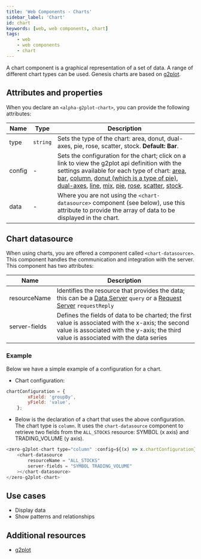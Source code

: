 ```yaml
---
title: 'Web Components - Charts'
sidebar_label: 'Chart'
id: chart
keywords: [web, web components, chart]
tags:
    - web
    - web components
    - chart
---
```


A chart component is a graphical representation of a set of data. A range of different chart types can be used. Genesis charts are based on [g2plot](https://g2plot.antv.antgroup.com/en/).

## Attributes and properties

When you declare an `<alpha-g2plot-chart>`, you can provide the following attributes:

| Name            | Type      | Description                                                                                                                                                                                                                                                                                                                                                                                                                                                                                                                                                                                                                                                                                                                                                                                                                                                    |
|-----------------|-----------|----------------------------------------------------------------------------------------------------------------------------------------------------------------------------------------------------------------------------------------------------------------------------------------------------------------------------------------------------------------------------------------------------------------------------------------------------------------------------------------------------------------------------------------------------------------------------------------------------------------------------------------------------------------------------------------------------------------------------------------------------------------------------------------------------------------------------------------------------------------|
| type            | `string`  | Sets the type of the chart: area, donut, dual-axes, pie, rose, scatter, stock. **Default: Bar**.                                                                                                                                                                                                                                                                                                                                                                                                                                                                                                                                                                                                                                                                                                                                                               |
| config          | - | Sets the configuration for the chart; click on a link to view the g2plot api definition with the settings available for each type of chart: [area](https://g2plot.antv.antgroup.com/en/api/plots/area), [bar](https://g2plot.antv.antgroup.com/en/api/plots/bar), [column](https://g2plot.antv.antgroup.com/en/api/plots/column), [donut (which is a type of pie)](https://g2plot.antv.antgroup.com/en/examples/pie/donut/#basic), [dual-axes](https://g2plot.antv.antgroup.com/en/api/plots/dual-axes), [line](https://g2plot.antv.antgroup.com/en/api/plots/line), [mix](https://g2plot.antv.antgroup.com/en/api/advanced-plots/mix), [pie](https://g2plot.antv.antgroup.com/en/api/plots/pie), [rose](https://g2plot.antv.antgroup.com/en/api/plots/rose), [scatter](https://g2plot.antv.antgroup.com/en/api/plots/scatter), [stock](https://g2plot.antv.antgroup.com/en/api/plots/stock). |
| data            | - | Where you are not using the `<chart-datasource>` component (see below), use this attribute to provide the array of data to be displayed in the chart.                                                                                                                                                                                                                                                                                                                                                                                                                                                                                                                                                                                                                                                                                                          |


## Chart datasource

When using charts, you are offered a component called `<chart-datasource>`. This component handles the communication and integration with the server. This component has two attributes:

| Name              | Description                               |
|-------------------|-------------------------------------------|
| resourceName      | Identifies the resource that provides the data; this can be a [Data Server](../../../../server/data-server/introduction/) `query` or a [Request Server](../../../../server/request-server/introduction/) `requestReply`|
| server-fields     | Defines the fields of data to be charted; the first value is associated with the x-axis; the second value is associated with the y-axis; the third value is associated with the data series |

### Example

Below we have a simple example of a configuration for a chart. 

- Chart configuration:
```javascript title="chart configuration"
chartConfiguration = {
        xField: 'groupBy',
        yField: 'value',
    };
```
- Below is the declaration of a chart that uses the above configuration. The chart type is `column`. It uses the `chart-datasource` component to retrieve two fields from the `ALL_STOCKS` resource: SYMBOL (x axis) and TRADING_VOLUME (y axis).

```javascript title="chart declaration"
<zero-g2plot-chart type="column" :config=${(x) => x.chartConfiguration}>
    <chart-datasource
        resourceName = "ALL_STOCKS"
        server-fields = "SYMBOL TRADING_VOLUME"
    ></chart-datasource>
</zero-g2plot-chart>
```

## Use cases

- Display data
- Show patterns and relationships

## Additional resources

- [g2plot](https://g2plot.antv.antgroup.com/en/)
